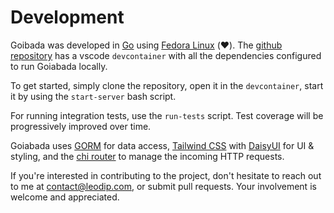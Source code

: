 # Development

Goibada was developed in [Go](https://go.dev/) using [Fedora Linux](https://fedoraproject.org/) (❤️). The [github repository](https://github.com/leodip/goiabada) has a vscode `devcontainer` with all the dependencies configured to run Goiabada locally. 

To get started, simply clone the repository, open it in the `devcontainer`, start it by using the `start-server` bash script.

For running integration tests, use the `run-tests` script. Test coverage will be progressively improved over time.

Goiabada uses [GORM](https://gorm.io/) for data access, [Tailwind CSS](https://tailwindcss.com/) with [DaisyUI](https://daisyui.com/) for UI & styling, and the [chi router](https://github.com/go-chi/chi) to manage the incoming HTTP requests.

If you're interested in contributing to the project, don't hesitate to reach out to me at [contact@leodip.com](mailto:contact@leodip.com), or submit pull requests. Your involvement is welcome and appreciated.